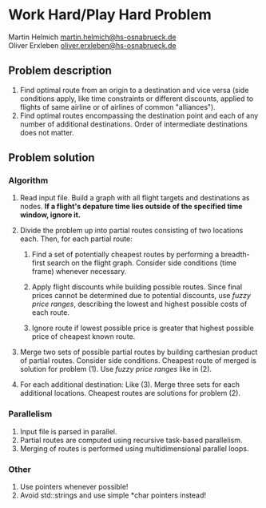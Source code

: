 Work Hard/Play Hard Problem
===========================

Martin Helmich <martin.helmich@hs-osnabrueck.de>  
Oliver Erxleben <oliver.erxleben@hs-osnabrueck.de>

Problem description
-------------------

1. Find optimal route from an origin to a destination and vice versa (side
   conditions apply, like time constraints or different discounts, applied to
   flights of same airline or of airlines of common "alliances").
2. Find optimal routes encompassing the destination point and each of any
   number of additional destinations. Order of intermediate destinations
   does not matter.
   
Problem solution
----------------

### Algorithm

1.  Read input file. Build a graph with all flight targets and destinations as
    nodes. **If a flight's depature time lies outside of the specified time
    window, ignore it.**

2.  Divide the problem up into partial routes consisting of two locations each.
    Then, for each partial route:
   
    1.  Find a set of potentially cheapest routes by performing a breadth-first
        search on the flight graph. Consider side conditions (time frame)
        whenever necessary.

    2.  Apply flight discounts while building possible routes. Since final
        prices cannot be determined due to potential discounts, use *fuzzy price
        ranges*, describing the lowest and highest possible costs of each route.

    3.  Ignore route if lowest possible price is greater that highest possible
        price of cheapest known route.
      
3.  Merge two sets of possible partial routes by building carthesian product of
    partial routes. Consider side conditions. Cheapest route of merged is
    solution for problem (1). Use *fuzzy price ranges* like in (2).

4.  For each additional destination: Like (3). Merge three sets for each
    additional locations. Cheapest routes are solutions for problem (2).
   
### Parallelism

1. Input file is parsed in parallel.
2. Partial routes are computed using recursive task-based parallelism.
3. Merging of routes is performed using multidimensional parallel loops.
   
### Other

1. Use pointers whenever possible!
2. Avoid std::strings and use simple *char pointers instead!
